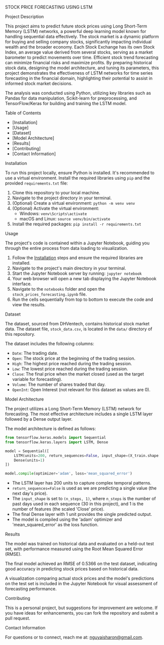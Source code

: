 STOCK PRICE FORECASTING USING LSTM

Project Description

This project aims to predict future stock prices using Long Short-Term Memory (LSTM) networks, a powerful deep learning model known for handling sequential data effectively. The stock market is a dynamic platform for buying and selling company stocks, significantly impacting individual wealth and the broader economy. Each Stock Exchange has its own Stock Index, an average value derived from several stocks, serving as a market barometer to predict movements over time. Efficient stock trend forecasting can minimize financial risks and maximize profits. By preparing historical stock data, designing the model architecture, and tuning its parameters, this project demonstrates the effectiveness of LSTM networks for time series forecasting in the financial domain, highlighting their potential to assist in informed stock market decisions.

The analysis was conducted using Python, utilizing key libraries such as Pandas for data manipulation, Scikit-learn for preprocessing, and TensorFlow/Keras for building and training the LSTM model.

Table of Contents

- [Installation]
- [Usage]
- [Dataset]
- [Model Architecture]
- [Results]
- [Contributing]
- [Contact Information]

Installation

To run this project locally, ensure Python is installed. It's recommended to use a virtual environment. Install the required libraries using `pip` and the provided `requirements.txt` file:

1. Clone this repository to your local machine.
2. Navigate to the project directory in your terminal.
3. (Optional) Create a virtual environment: `python -m venv venv`
4. (Optional) Activate the virtual environment:
   - Windows: `venv\Scripts\activate`
   - macOS and Linux: `source venv/bin/activate`
5. Install the required packages: `pip install -r requirements.txt`

Usage

The project's code is contained within a Jupyter Notebook, guiding you through the entire process from data loading to visualization.

1. Follow the [Installation](#installation) steps and ensure the required libraries are installed.
2. Navigate to the project's main directory in your terminal.
3. Start the Jupyter Notebook server by running: `jupyter notebook`
4. Your web browser will open a new tab displaying the Jupyter Notebook interface.
5. Navigate to the `notebooks` folder and open the `stock_prices_forecasting.ipynb` file.
6. Run the cells sequentially from top to bottom to execute the code and view the results.

Dataset

The dataset, sourced from DHVentech, contains historical stock market data. The dataset file, `stock_data.csv`, is located in the `data/` directory of this repository.

The dataset includes the following columns:

- `Date`: The trading date.
- `Open`: The stock price at the beginning of the trading session.
- `High`: The highest price reached during the trading session.
- `Low`: The lowest price reached during the trading session.
- `Close`: The final price when the market closed (used as the target variable for forecasting).
- `Volume`: The number of shares traded that day.
- `OpenInt`: Open Interest (not relevant for this dataset as values are 0).

Model Architecture

The project utilizes a Long Short-Term Memory (LSTM) network for forecasting. The most effective architecture includes a single LSTM layer followed by a Dense output layer.

The model architecture is defined as follows:

```python
from tensorflow.keras.models import Sequential
from tensorflow.keras.layers import LSTM, Dense

model = Sequential([
    LSTM(units=200, return_sequences=False, input_shape=(X_train.shape[1], 1)),
    Dense(units=1)
])

model.compile(optimizer='adam', loss='mean_squared_error')
```

- The LSTM layer has 200 units to capture complex temporal patterns.
- `return_sequences=False` is used as we are predicting a single value (the next day's price).
- The `input_shape` is set to `(n_steps, 1)`, where `n_steps` is the number of past days used in each sequence (30 in this project), and 1 is the number of features (the scaled 'Close' price).
- The final Dense layer with 1 unit provides the single predicted output.
- The model is compiled using the 'adam' optimizer and 'mean_squared_error' as the loss function.

Results

The model was trained on historical data and evaluated on a held-out test set, with performance measured using the Root Mean Squared Error (RMSE).

The final model achieved an RMSE of 0.5366 on the test dataset, indicating good accuracy in predicting stock prices based on historical data.

A visualization comparing actual stock prices and the model's predictions on the test set is included in the Jupyter Notebook for visual assessment of forecasting performance.

Contributing

This is a personal project, but suggestions for improvement are welcome. If you have ideas for enhancements, you can fork the repository and submit a pull request.

Contact Information

For questions or to connect, reach me at: nguyaisharon@gmail.com.